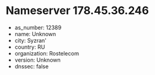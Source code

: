 # Nameserver 178.45.36.246

* as_number: 12389
* name: Unknown
* city: Syzran'
* country: RU
* organization: Rostelecom
* version: Unknown
* dnssec: false
